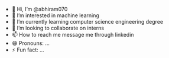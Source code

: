 - 👋 Hi, I’m @abhiram070
- 👀 I’m interested in machine learning
- 🌱 I’m currently learning computer science engineering degree
- 💞️ I’m looking to collaborate on interns
- 📫 How to reach me message me through linkedin
- 😄 Pronouns: ...
- ⚡ Fun fact: ...

<!---
abhiram070/abhiram070 is a ✨ special ✨ repository because its `README.md` (this file) appears on your GitHub profile.
You can click the Preview link to take a look at your changes.
--->
